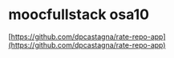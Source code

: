 # moocfullstack osa10

[https://github.com/dpcastagna/rate-repo-app](https://github.com/dpcastagna/rate-repo-app)
